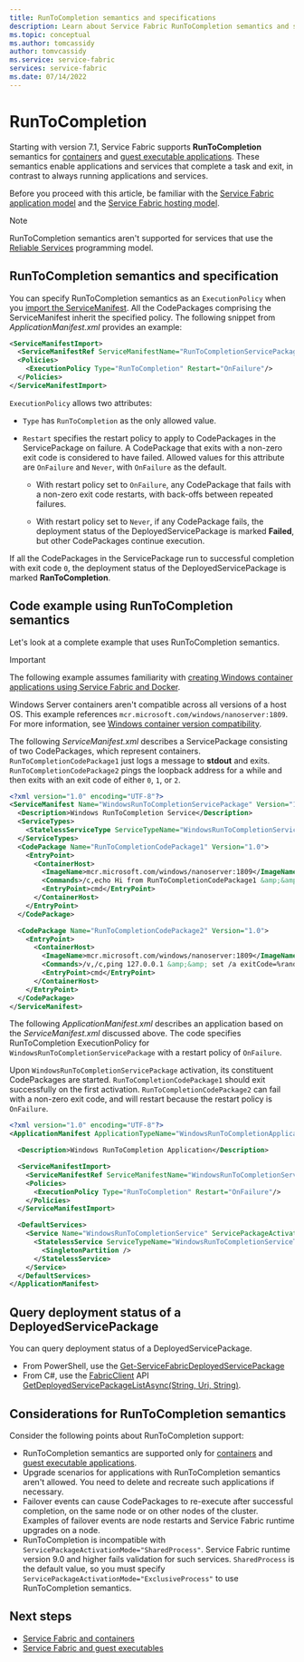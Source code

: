```yaml
---
title: RunToCompletion semantics and specifications
description: Learn about Service Fabric RunToCompletion semantics and specifications, and see complete code examples and considerations.
ms.topic: conceptual
ms.author: tomcassidy
author: tomvcassidy
ms.service: service-fabric
services: service-fabric
ms.date: 07/14/2022
---
```


# RunToCompletion

Starting with version 7.1, Service Fabric supports **RunToCompletion** semantics for [containers][containers-introduction-link] and [guest executable applications][guest-executables-introduction-link]. These semantics enable applications and services that complete a task and exit, in contrast to always running applications and services.

Before you proceed with this article, be familiar with the [Service Fabric application model][application-model-link] and the [Service Fabric hosting model][hosting-model-link].

> [!NOTE]
> RunToCompletion semantics aren't supported for services that use the [Reliable Services][reliable-services-link] programming model.
 
## RunToCompletion semantics and specification

You can specify RunToCompletion semantics as an `ExecutionPolicy` when you [import the ServiceManifest][application-and-service-manifests-link]. All the CodePackages comprising the ServiceManifest inherit the specified policy. The following snippet from *ApplicationManifest.xml* provides an example:

```xml
<ServiceManifestImport>
  <ServiceManifestRef ServiceManifestName="RunToCompletionServicePackage" ServiceManifestVersion="1.0"/>
  <Policies>
    <ExecutionPolicy Type="RunToCompletion" Restart="OnFailure"/>
  </Policies>
</ServiceManifestImport>
```
`ExecutionPolicy` allows two attributes:

- `Type` has `RunToCompletion` as the only allowed value.
- `Restart` specifies the restart policy to apply to CodePackages in the ServicePackage on failure. A CodePackage that exits with a non-zero exit code is considered to have failed. Allowed values for this attribute are `OnFailure` and `Never`, with `OnFailure` as the default.

  - With restart policy set to `OnFailure`, any CodePackage that fails with a non-zero exit code restarts, with back-offs between repeated failures.

  - With restart policy set to `Never`, if any CodePackage fails, the deployment status of the DeployedServicePackage is marked **Failed**, but other CodePackages continue execution.

If all the CodePackages in the ServicePackage run to successful completion with exit code `0`, the deployment status of the DeployedServicePackage is marked **RanToCompletion**.

## Code example using RunToCompletion semantics

Let's look at a complete example that uses RunToCompletion semantics.

> [!IMPORTANT]
> The following example assumes familiarity with [creating Windows container applications using Service Fabric and Docker][containers-getting-started-link].
>
> Windows Server containers aren't compatible across all versions of a host OS. This example references `mcr.microsoft.com/windows/nanoserver:1809`. For more information, see [Windows container version compatibility](/virtualization/windowscontainers/deploy-containers/version-compatibility).

The following *ServiceManifest.xml* describes a ServicePackage consisting of two CodePackages, which represent containers. `RunToCompletionCodePackage1` just logs a message to **stdout** and exits. `RunToCompletionCodePackage2` pings the loopback address for a while and then exits with an exit code of either `0`, `1`, or `2`.

```xml
<?xml version="1.0" encoding="UTF-8"?>
<ServiceManifest Name="WindowsRunToCompletionServicePackage" Version="1.0" xmlns="http://schemas.microsoft.com/2011/01/fabric" xmlns:xsi="http://www.w3.org/2001/XMLSchema-instance">
  <Description>Windows RunToCompletion Service</Description>
  <ServiceTypes>
    <StatelessServiceType ServiceTypeName="WindowsRunToCompletionServiceType"  UseImplicitHost="true"/>
  </ServiceTypes>
  <CodePackage Name="RunToCompletionCodePackage1" Version="1.0">
    <EntryPoint>
      <ContainerHost>
        <ImageName>mcr.microsoft.com/windows/nanoserver:1809</ImageName>
        <Commands>/c,echo Hi from RunToCompletionCodePackage1 &amp;&amp; exit 0</Commands>
        <EntryPoint>cmd</EntryPoint>
      </ContainerHost>
    </EntryPoint>
  </CodePackage>

  <CodePackage Name="RunToCompletionCodePackage2" Version="1.0">
    <EntryPoint>
      <ContainerHost>
        <ImageName>mcr.microsoft.com/windows/nanoserver:1809</ImageName>
        <Commands>/v,/c,ping 127.0.0.1 &amp;&amp; set /a exitCode=%random% % 3 &amp;&amp; exit !exitCode!</Commands>
        <EntryPoint>cmd</EntryPoint>
      </ContainerHost>
    </EntryPoint>
  </CodePackage>
</ServiceManifest>
```

The following *ApplicationManifest.xml* describes an application based on the *ServiceManifest.xml* discussed above. The code specifies RunToCompletion ExecutionPolicy for `WindowsRunToCompletionServicePackage` with a restart policy of `OnFailure`.

Upon `WindowsRunToCompletionServicePackage` activation, its constituent CodePackages are started. `RunToCompletionCodePackage1` should exit successfully on the first activation. `RunToCompletionCodePackage2` can fail with a non-zero exit code, and will restart because the restart policy is `OnFailure`.

```xml
<?xml version="1.0" encoding="UTF-8"?>
<ApplicationManifest ApplicationTypeName="WindowsRunToCompletionApplicationType" ApplicationTypeVersion="1.0" xmlns="http://schemas.microsoft.com/2011/01/fabric" xmlns:xsi="http://www.w3.org/2001/XMLSchema-instance">

  <Description>Windows RunToCompletion Application</Description>

  <ServiceManifestImport>
    <ServiceManifestRef ServiceManifestName="WindowsRunToCompletionServicePackage" ServiceManifestVersion="1.0"/>
    <Policies>
      <ExecutionPolicy Type="RunToCompletion" Restart="OnFailure"/>
    </Policies>
  </ServiceManifestImport>

  <DefaultServices>
    <Service Name="WindowsRunToCompletionService" ServicePackageActivationMode="ExclusiveProcess">
      <StatelessService ServiceTypeName="WindowsRunToCompletionServiceType" InstanceCount="1">
        <SingletonPartition />
      </StatelessService>
    </Service>
  </DefaultServices>
</ApplicationManifest>
```
## Query deployment status of a DeployedServicePackage

You can query deployment status of a DeployedServicePackage.

- From PowerShell, use the [Get-ServiceFabricDeployedServicePackage][deployed-service-package-link]
- From C#, use the [FabricClient][fabric-client-link] API [GetDeployedServicePackageListAsync(String, Uri, String)][deployed-service-package-fabricclient-link].

## Considerations for RunToCompletion semantics

Consider the following points about RunToCompletion support:

- RunToCompletion semantics are supported only for [containers][containers-introduction-link] and [guest executable applications][guest-executables-introduction-link].
- Upgrade scenarios for applications with RunToCompletion semantics aren't allowed. You need to delete and recreate such applications if necessary.
- Failover events can cause CodePackages to re-execute after successful completion, on the same node or on other nodes of the cluster. Examples of failover events are node restarts and Service Fabric runtime upgrades on a node.
- RunToCompletion is incompatible with `ServicePackageActivationMode="SharedProcess"`. Service Fabric runtime version 9.0 and higher fails validation for such services. `SharedProcess` is the default value, so you must specify `ServicePackageActivationMode="ExclusiveProcess"` to use RunToCompletion semantics.

## Next steps

- [Service Fabric and containers][containers-introduction-link]
- [Service Fabric and guest executables][guest-executables-introduction-link]

<!-- Links -->
[containers-introduction-link]: service-fabric-containers-overview.md
[containers-getting-started-link]: service-fabric-get-started-containers.md
[guest-executables-introduction-link]: service-fabric-guest-executables-introduction.md
[reliable-services-link]: service-fabric-reliable-services-introduction.md
[application-model-link]: service-fabric-application-model.md
[hosting-model-link]: service-fabric-hosting-model.md
[application-and-service-manifests-link]: service-fabric-application-and-service-manifests.md
[setup-entry-point-link]: service-fabric-run-script-at-service-startup.md
[deployed-service-package-working-with-link]: service-fabric-hosting-model.md#work-with-a-deployed-service-package
[deployed-code-package-link]: /powershell/module/servicefabric/get-servicefabricdeployedcodepackage
[deployed-service-package-link]: /powershell/module/servicefabric/get-servicefabricdeployedservicepackage
[fabric-client-link]: /dotnet/api/system.fabric.fabricclient
[deployed-service-package-fabricclient-link]: /dotnet/api/system.fabric.fabricclient.queryclient.getdeployedservicepackagelistasync
